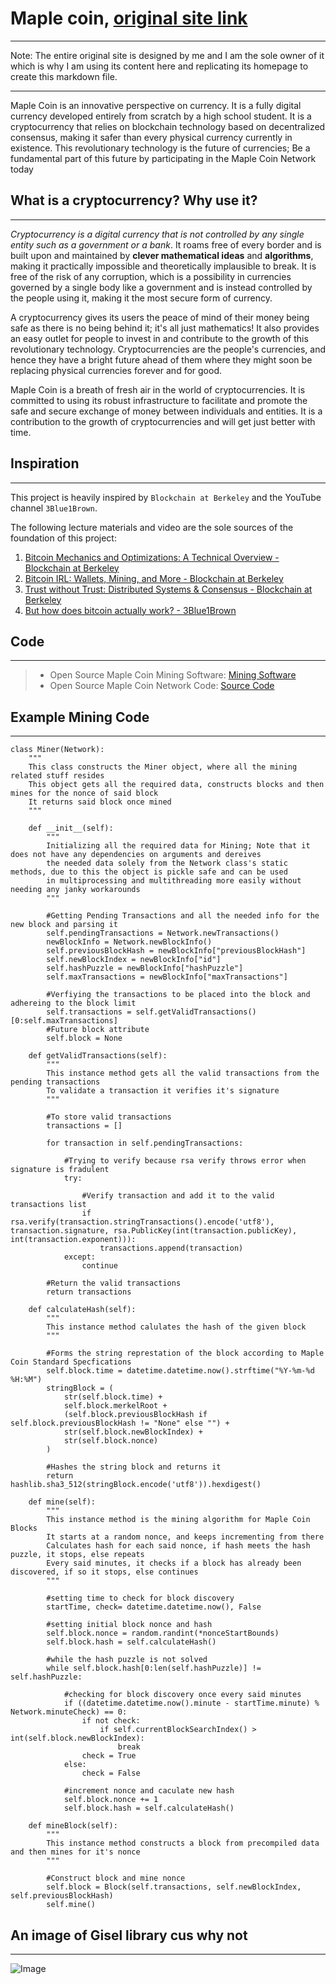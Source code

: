 # Maple coin, [original site link](https://maple-coin.com)
---

Note: The entire original site is designed by me and I am the sole owner of it which is why I am using its content here and replicating its homepage to create this markdown file.

---
Maple Coin is an innovative perspective on currency. It is a fully digital currency developed entirely from scratch by a high school student. It is a cryptocurrency that relies on blockchain technology based on decentralized consensus, making it safer than every physical currency currently in existence. This revolutionary technology is the future of currencies; Be a fundamental part of this future by participating in the Maple Coin Network today

## What is a cryptocurrency? Why use it?
---
*Cryptocurrency is a digital currency that is not controlled by any single entity such as a government or a bank*. It roams free of every border and is built upon and maintained by **clever mathematical ideas** and **algorithms**, making it practically impossible and theoretically implausible to break. It is free of the risk of any corruption, which is a possibility in currencies governed by a single body like a government and is instead controlled by the people using it, making it the most secure form of currency.

A cryptocurrency gives its users the peace of mind of their money being safe as there is no being behind it; it's all just mathematics! It also provides an easy outlet for people to invest in and contribute to the growth of this revolutionary technology. Cryptocurrencies are the people's currencies, and hence they have a bright future ahead of them where they might soon be replacing physical currencies forever and for good.

Maple Coin is a breath of fresh air in the world of cryptocurrencies. It is committed to using its robust infrastructure to facilitate and promote the safe and secure exchange of money between individuals and entities. It is a contribution to the growth of cryptocurrencies and will get just better with time.

## Inspiration
---
This project is heavily inspired by `Blockchain at Berkeley` and the YouTube channel `3Blue1Brown`.

The following lecture materials and video are the sole sources of the foundation of this project:

1. [Bitcoin Mechanics and Optimizations: A Technical Overview - Blockchain at Berkeley](https://blockchain.berkeley.edu/courses/spring-2020-fundamentals-decal/)
2. [Bitcoin IRL: Wallets, Mining, and More - Blockchain at Berkeley](https://blockchain.berkeley.edu/courses/spring-2020-fundamentals-decal/)
3. [Trust without Trust: Distributed Systems & Consensus - Blockchain at Berkeley](https://blockchain.berkeley.edu/courses/spring-2020-fundamentals-decal/)
4. [But how does bitcoin actually work? - 3Blue1Brown](https://www.youtube.com/watch?v=bBC-nXj3Ng4&feature=youtu.be)

## Code
---

> * Open Source Maple Coin Mining Software: [Mining Software](http://maple-coin.com/mining)
> * Open Source Maple Coin Network Code: [Source Code](http://maple-coin.com/sourceCode)

## Example Mining Code
---
```
class Miner(Network):
    """
    This class constructs the Miner object, where all the mining related stuff resides
    This object gets all the required data, constructs blocks and then mines for the nonce of said block
    It returns said block once mined
    """

    def __init__(self):
        """
        Initializing all the required data for Mining; Note that it does not have any dependencies on arguments and dereives
        the needed data solely from the Network class's static methods, due to this the object is pickle safe and can be used 
        in multiprocessing and multithreading more easily without needing any janky workarounds
        """

        #Getting Pending Transactions and all the needed info for the new block and parsing it
        self.pendingTransactions = Network.newTransactions()
        newBlockInfo = Network.newBlockInfo()
        self.previousBlockHash = newBlockInfo["previousBlockHash"]
        self.newBlockIndex = newBlockInfo["id"]
        self.hashPuzzle = newBlockInfo["hashPuzzle"]
        self.maxTransactions = newBlockInfo["maxTransactions"]

        #Verfiying the transactions to be placed into the block and adhereing to the block limit
        self.transactions = self.getValidTransactions()[0:self.maxTransactions]
        #Future block attribute
        self.block = None

    def getValidTransactions(self):
        """
        This instance method gets all the valid transactions from the pending transactions
        To validate a transaction it verifies it's signature
        """

        #To store valid transactions
        transactions = []

        for transaction in self.pendingTransactions:

            #Trying to verify because rsa verify throws error when signature is fradulent
            try:   
                
                #Verify transaction and add it to the valid transactions list
                if rsa.verify(transaction.stringTransactions().encode('utf8'), transaction.signature, rsa.PublicKey(int(transaction.publicKey), int(transaction.exponent))):
                    transactions.append(transaction)
            except:
                continue
        
        #Return the valid transactions
        return transactions

    def calculateHash(self):
        """
        This instance method calulates the hash of the given block
        """

        #Forms the string represtation of the block according to Maple Coin Standard Specfications
        self.block.time = datetime.datetime.now().strftime("%Y-%m-%d %H:%M")
        stringBlock = (
            str(self.block.time) + 
            self.block.merkelRoot + 
            (self.block.previousBlockHash if self.block.previousBlockHash != "None" else "") + 
            str(self.block.newBlockIndex) + 
            str(self.block.nonce)
        )

        #Hashes the string block and returns it
        return hashlib.sha3_512(stringBlock.encode('utf8')).hexdigest()

    def mine(self):
        """
        This instance method is the mining algorithm for Maple Coin Blocks 
        It starts at a random nonce, and keeps incrementing from there
        Calculates hash for each said nonce, if hash meets the hash puzzle, it stops, else repeats
        Every said minutes, it checks if a block has already been discovered, if so it stops, else continues
        """

        #setting time to check for block discovery
        startTime, check= datetime.datetime.now(), False

        #setting initial block nonce and hash
        self.block.nonce = random.randint(*nonceStartBounds)
        self.block.hash = self.calculateHash()
        
        #while the hash puzzle is not solved
        while self.block.hash[0:len(self.hashPuzzle)] != self.hashPuzzle:

            #checking for block discovery once every said minutes
            if ((datetime.datetime.now().minute - startTime.minute) % Network.minuteCheck) == 0:    
                if not check:
                    if self.currentBlockSearchIndex() > int(self.block.newBlockIndex):
                        break
                check = True
            else:
                check = False

            #increment nonce and caculate new hash
            self.block.nonce += 1
            self.block.hash = self.calculateHash()

    def mineBlock(self):
        """
        This instance method constructs a block from precompiled data and then mines for it's nonce
        """

        #Construct block and mine nonce
        self.block = Block(self.transactions, self.newBlockIndex, self.previousBlockHash)
        self.mine()
```

## An image of Gisel library cus why not
---
![Image](https://ucsdnews.ucsd.edu/news_uploads/Resized_Geisel_Library_08.31.jpg)
